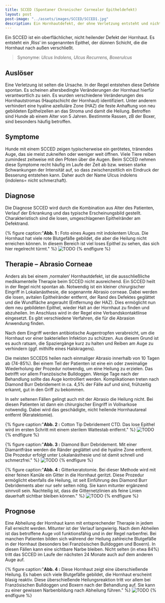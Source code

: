 ```yaml
---
title: SCCED (Spontaner Chronischer Cornealer Epitheldefekt)
layout: post
post-image: "../assets/images/SCCED/SCCED1.jpg"
description: Ein Hornhautdefekt, der ohne Verletzung entsteht und nicht von allein abheilt.
---
```


Ein SCCED ist ein oberflächlicher, nicht heilender Defekt der Hornhaut. Es entsteht ein ‚Riss‘ im sogenannten Epithel, der dünnen Schicht, die die Hornhaut nach außen verschließt. 

<!--excerpt-->

> Synonyme: _Ulcus Indolens, Ulcus Recurrens, Boxerulcus_

## Auslöser

Eine Verletzung ist selten die Ursache. In der Regel entstehen diese Defekte spontan. Es scheinen altersbedingte Veränderungen der Hornhaut hierfür verantwortlich zu sein. Es wurden verschiedene Veränderungen des Hornhautstromas (Hauptschicht der Hornhaut) identifiziert. Unter anderem verhindert eine hyaline azelluläre Zone (HAZ) die feste Anhaftung von neu gebildeten Epithelzellen an das Stroma und damit die Heilung. Betroffen sind Hunde ab einem Alter von 5 Jahren. Bestimmte Rassen, zB der Boxer, sind besonders häufig betroffen.

## Symptome

Hunde mit einem SCCED zeigen typischerweise ein gerötetes, tränendes Auge, das sie meist zukneifen oder weniger weit öffnen. Viele Tiere reiben zumindest zeitweise mit den Pfoten über die Augen. Beim SCCED nehmen diese Symptome recht häufig im Laufe der Zeit ab bzw. weisen starke Schwankungen der Intensität auf, so dass zwischenzeitlich ein Eindruck der Besserung entstehen kann. Daher auch der Name Ulcus indolens (indolens= nicht schmerzhaft).

## Diagnose

Die Diagnose SCCED wird durch die Kombination aus Alter des Patienten, Verlauf der Erkrankung und das typische Erscheinungsbild gestellt. Charakteristisch sind die losen, umgeschlagenen  Epithelränder am Defektrand. 


{% figure caption:"**Abb. 1 :** Foto eines Auges mit indolentem Ulcus. Die Hornhaut hat viele rote Blutgefäße gebildet, die aber die Heilung nicht erreichen können. In diesem Bereich ist viel loses Epithel zu sehen, das sich hier regelrecht türmt." %}
![TODO](../assets/images/SCCED/SCCED2.png)
{% endfigure %}

## Therapie – Abrasio Corneae

Anders als bei einem ‚normalen‘ Hornhautdefekt, ist die ausschließliche medikamentelle Therapie beim SCCED nicht ausreichend. Ein SCCED heilt in der Regel nicht spontan ab. Notwendig ist ein kleiner chirurgischer Eingriff in Lokalanästhesie, die sogenannte Abrasio corneae. Dabei werden die losen, avitalen Epithelränder entfernt, der Rand des Defektes geglättet und die Wundfläche angerauht (Entfernung der HAZ). Dies ermöglicht nun dem neu gebildeten Epithel, wieder Halt an der Hornhaut zu finden und abzuheilen. Im Anschluss wird in der Regel eine Verbandskontaktlinse eingesetzt. Es gibt verschiedene Verfahren, die für die Abrasion Anwendung finden. 

Nach dem Eingriff werden antibiotische Augentropfen verabreicht, um die Hornhaut vor einer bakteriellen Infektion zu schützen. Aus diesem Grund ist es auch ratsam, die Spaziergänge kurz zu halten und Reiben am Auge zu verhindern (ggf. mithilfe eines Halskragens).

Die meisten SCCEDS heilen nach einmaliger Abrasio innerhalb von 10 Tagen ab (74-85%). Bei einem Teil der Patienten ist eine ein oder zweimalige Wiederholung der Prozedur notwendig, um eine Heilung zu erzielen. Das betrifft vor allem Französische Bulldoggen.
Wenige Tage nach der Behandlung sollte das Auge kontrolliert werden. Komplikationen treten nach Diamond Burr Debridement in ca. 4,5% der Fälle auf und sind, frühzeitig erkannt, gut in den Griff zu bekommen. 

In sehr seltenen Fällen gelingt auch mit der Abrasio die Heilung nicht. Bei diesen Patienten ist dann  ein chirurgischer Eingriff in Vollnarkose notwendig. Dabei wird das geschädigte, nicht heilende Hornhautareal entfernt (Keratektomie).

{% figure caption:"**Abb. 2 :** Cotton Tip Debridement CTD. Das lose Epithel wird im ersten Schritt mit einem sterilem Wattestab entfernt." %}
![TODO](../assets/images/SCCED/CTD.png)
{% endfigure %}

{% figure caption:"**Abb. 3 :** Diamond Burr Debridement. Mit einer Diamantfräse werden die Ränder geglättet und die hyaline Zone entfernt. Die Prozedur erfolgt unter Lokalanästhesie und ist damit schnell und schmerzfrei." %}
![TODO](../assets/images/SCCED/DBD.png)
{% endfigure %}

{% figure caption:"**Abb. 4 :** Gitterkeratotomie. Bei dieser Methode wird mit einer feinen Kanüle ein Gitter in die Hornhaut geritzt. Diese Prozedur ermöglicht ebenfalls die Heilung, ist seit Einführung des Diamond Burr Debridements aber nur sehr selten nötig. Sie kann mitunter ergänzend sinnvoll sein. Nachteilig ist, dass die Gitternetzlinien als feine Linien dauerhaft sichtbar bleiben können." %}
![TODO](../assets/images/SCCED/GKT.png)
{% endfigure %}

## Prognose

Eine Abheilung der Hornhaut kann mit entsprechender Therapie in jedem Fall erreicht werden. Mitunter ist der Verlauf langwierig. Nach dem Abheilen ist das betroffene Auge voll funktionsfähig und in der Regel narbenfrei. Bei manchen Patienten bilden sich während der Heilung zahlreiche Blutgefäße in der Hornhaut (besonders bei Französischen Bulldoggen und Boxern). In diesen Fällen kann eine sichtbare Narbe bleiben. Nicht selten (in etwa 84%) tritt das SCCED im Laufe der nächsten 24 Monate auch auf dem anderen Auge auf.

{% figure caption:"**Abb. 4 :** Diese Hornhaut zeigt eine überschießende Heilung. Es haben sich viele Blutgefäße gebildet, die Hornhaut erscheint blasig reaktiv. Diese überschießende Heilungsreaktion tritt vor allem bei Französischen Bulldoggen und Boxern nach der Behandlung auf. Sie kann zu einer gewissen Narbenbildung nach Abheilung führen." %}
![TODO](../assets/images/SCCED/überschießend.jpg)
{% endfigure %}